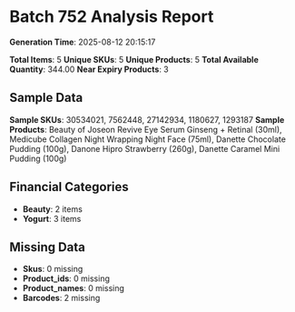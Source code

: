 # Batch 752 Analysis Report

**Generation Time**: 2025-08-12 20:15:17

**Total Items**: 5
**Unique SKUs**: 5
**Unique Products**: 5
**Total Available Quantity**: 344.00
**Near Expiry Products**: 3

## Sample Data
**Sample SKUs**: 30534021, 7562448, 27142934, 1180627, 1293187
**Sample Products**: Beauty of Joseon Revive Eye Serum Ginseng + Retinal (30ml), Medicube Collagen Night Wrapping Night Face (75ml), Danette Chocolate Pudding (100g), Danone Hipro Strawberry (260g), Danette Caramel Mini Pudding (100g)

## Financial Categories
- **Beauty**: 2 items
- **Yogurt**: 3 items

## Missing Data
- **Skus**: 0 missing
- **Product_ids**: 0 missing
- **Product_names**: 0 missing
- **Barcodes**: 2 missing
